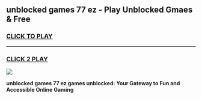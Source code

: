 
## unblocked games 77 ez - Play Unblocked Gmaes & Free
<h3>
<a href="https://premium.freeplayer.one?title=unblocked_games_77_ez&ref=20F">CLICK TO PLAY</a></h3>
<hr>

<h3>
<a href="https://premium.freeplayer.one?title=unblocked_games_77_ez&ref=20F">CLICK 2 PLAY</a>
  
</h3>

<a href="https://premium.freeplayer.one?title=unblocked_games_77_ez&ref=20F/"><img src="https://clearcache.store/games.png"></a>


**unblocked games 77 ez games unblocked: Your Gateway to Fun and Accessible Online Gaming**

